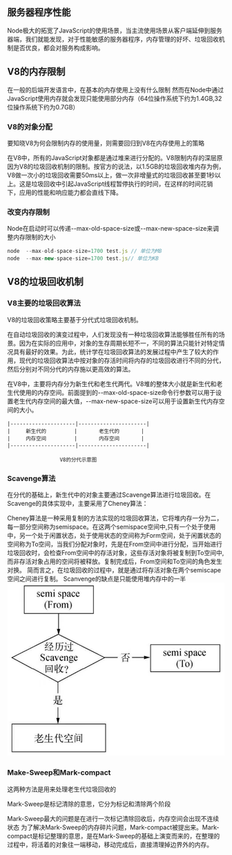 ## 服务器程序性能
Node极大的拓宽了JavaScript的使用场景，当主流使用场景从客户端延伸到服务器端，我们就能发现，对于性能敏感的服务器程序，内存管理的好坏、垃圾回收机制是否优良，都会对服务构成影响。

## V8的内存限制
在一般的后端开发语言中，在基本的内存使用上没有什么限制
然而在Node中通过JavaScript使用内存就会发现只能使用部分内存（64位操作系统下约为1.4GB,32位操作系统下约为0.7GB）
### V8的对象分配
要知晓V8为何会限制内存的使用量，则需要回归到V8在内存使用上的策略

在V8中，所有的JavaScript对象都是通过堆来进行分配的。V8限制内存的深层原因为V8的垃圾回收机制的限制。按官方的说法，以1.5GB的垃圾回收堆内存为例，V8做一次小的垃圾回收需要50ms以上，做一次非增量式的垃圾回收甚至要1秒以上。这是垃圾回收中引起JavaScript线程暂停执行的时间，在这样的时间花销下，应用的性能和响应能力都会直线下降。

### 改变内存限制
Node在启动时可以传递--max-old-space-size或--max-new-space-size来调整内存限制的大小
```js
node  --max-old-space-size=1700 test.js // 单位为MB
node  --max-new-space-size=1700 test.js// 单位为KB
```
## V8的垃圾回收机制
### V8主要的垃圾回收算法
V8的垃圾回收策略主要基于分代式垃圾回收机制。

在自动垃圾回收的演变过程中，人们发现没有一种垃圾回收算法能够胜任所有的场景。因为在实际的应用中，对象的生存周期长短不一，不同的算法只能针对特定情况具有最好的效果。为此，统计学在垃圾回收算法的发展过程中产生了较大的作用，现代的垃圾回收算法中按对象的存活时间将内存的垃圾回收进行不同的分代，然后分别对不同分代的内存施以更高效的算法。

在V8中，主要将内存分为新生代和老生代两代。V8堆的整体大小就是新生代和老生代使用的内存空间。前面提到的--max-old-space-size命令行参数可以用于设置老生代内存空间的最大值，--max-new-space-size可以用于设置新生代内存空间的大小。
```
|---------------------|----------------------|
|     新生代的         |       老生代的       |
|     内存空间         |       内存空间       |
|---------------------|----------------------|

                 V8的分代示意图
```
### Scavenge算法
在分代的基础上，新生代中的对象主要通过Scavenge算法进行垃圾回收。在Scavenge的具体实现中，主要采用了Cheney算法：

Cheney算法是一种采用复制的方法实现的垃圾回收算法，它将堆内存一分为二，每一部分空间称为semispace。在这两个semispace空间中,只有一个处于使用中，另一个处于闲置状态，处于使用状态的空间称为Form空间，处于闲置状态的空间称为To空间，当我们分配对象时，先是在From空间中进行分配，当开始进行垃圾回收时，会检查From空间中的存活对象，这些存活对象将被复制到To空间中,而非存活对象占用的空间将被释放。复制完成后，From空间和To空间的角色发生对换。
简而言之，在垃圾回收的过程中，就是通过将存活对象在两个semiscape空间之间进行复制。
Scanvenge的缺点是只能使用堆内存中的一半
![alt](./img/up.jpg)

### Make-Sweep和Mark-compact
这两种方法是用来处理老生代垃圾回收的

Mark-Sweep是标记清除的意思，它分为标记和清除两个阶段

Mark-Sweep最大的问题是在进行一次标记清除回收后，内存空间会出现不连续状态
为了解决Mark-Sweep的内存碎片问题，Mark-compact被提出来。Mark-compact是标记整理的意思，是在Mark-Sweep的基础上演变而来的，在整理的过程中，将活着的对象往一端移动，移动完成后，直接清理掉边界外的内存。
